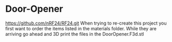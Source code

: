 # Door-Opener
https://github.com/nRF24/RF24.git
When trying to re-create this project you first want to order the items listed in the materials folder. While they are arriving go ahead and 3D print the files in the DoorOpener.F3d.stl
